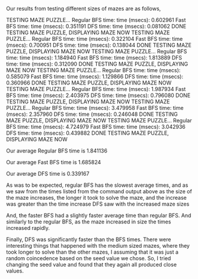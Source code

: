 Our results from testing different sizes of mazes are as follows,


TESTING MAZE PUZZLE...
Regular BFS time:
time (msecs): 0.602961
Fast BFS time:
time (msecs): 0.351191
DFS time:
time (msecs): 0.081062
DONE TESTING MAZE PUZZLE, DISPLAYING MAZE NOW
TESTING MAZE PUZZLE...
Regular BFS time:
time (msecs): 0.322104
Fast BFS time:
time (msecs): 0.700951
DFS time:
time (msecs): 0.138044
DONE TESTING MAZE PUZZLE, DISPLAYING MAZE NOW
TESTING MAZE PUZZLE...
Regular BFS time:
time (msecs): 1.184940
Fast BFS time:
time (msecs): 1.813889
DFS time:
time (msecs): 0.312090
DONE TESTING MAZE PUZZLE, DISPLAYING MAZE NOW
TESTING MAZE PUZZLE...
Regular BFS time:
time (msecs): 0.585079
Fast BFS time:
time (msecs): 1.129866
DFS time:
time (msecs): 0.360966
DONE TESTING MAZE PUZZLE, DISPLAYING MAZE NOW
TESTING MAZE PUZZLE...
Regular BFS time:
time (msecs): 1.987934
Fast BFS time:
time (msecs): 2.403975
DFS time:
time (msecs): 0.796080
DONE TESTING MAZE PUZZLE, DISPLAYING MAZE NOW
TESTING MAZE PUZZLE...
Regular BFS time:
time (msecs): 3.479958
Fast BFS time:
time (msecs): 2.357960
DFS time:
time (msecs): 0.246048
DONE TESTING MAZE PUZZLE, DISPLAYING MAZE NOW
TESTING MAZE PUZZLE...
Regular BFS time:
time (msecs): 4.724979
Fast BFS time:
time (msecs): 3.042936
DFS time:
time (msecs): 0.439882
DONE TESTING MAZE PUZZLE, DISPLAYING MAZE NOW


Our average Regular BFS time is 1.841136

Our average Fast BFS time is 1.685824

Our average DFS time is 0.339167

As was to be expected, regular BFS has the slowest average times, and as we saw from the times 
listed from the command output above as the size of the maze increases, the longer it took to
solve the maze, and the increase was greater than the time increase DFS saw with the increased
maze sizes

And, the faster BFS had a slightly faster average time than regular BFS. And similarly to
the regular BFS, as the maze increased in size the times increased rapidly. 

Finally, DFS was significantly faster than the BFS times. There were interesting things that 
happened with the medium sized mazes, where they took longer to solve than the other mazes, I
assuming that it was just a random coincedence based on the seed value we chose. So, I tried
changing the seed value and found that they again all produced close values.





